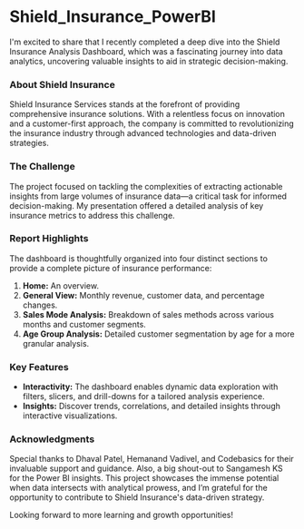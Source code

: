 # Shield_Insurance_PowerBI

I'm excited to share that I recently completed a deep dive into the Shield Insurance Analysis Dashboard, which was a fascinating journey into data analytics, uncovering valuable insights to aid in strategic decision-making.

### About Shield Insurance
Shield Insurance Services stands at the forefront of providing comprehensive insurance solutions. With a relentless focus on innovation and a customer-first approach, the company is committed to revolutionizing the insurance industry through advanced technologies and data-driven strategies.

### The Challenge
The project focused on tackling the complexities of extracting actionable insights from large volumes of insurance data—a critical task for informed decision-making. My presentation offered a detailed analysis of key insurance metrics to address this challenge.

### Report Highlights
The dashboard is thoughtfully organized into four distinct sections to provide a complete picture of insurance performance:
1. **Home:** An overview.
2. **General View:** Monthly revenue, customer data, and percentage changes.
3. **Sales Mode Analysis:** Breakdown of sales methods across various months and customer segments.
4. **Age Group Analysis:** Detailed customer segmentation by age for a more granular analysis.

### Key Features
- **Interactivity:** The dashboard enables dynamic data exploration with filters, slicers, and drill-downs for a tailored analysis experience.
- **Insights:** Discover trends, correlations, and detailed insights through interactive visualizations.

### Acknowledgments
Special thanks to Dhaval Patel, Hemanand Vadivel, and Codebasics for their invaluable support and guidance. Also, a big shout-out to Sangamesh KS for the Power BI insights. This project showcases the immense potential when data intersects with analytical prowess, and I’m grateful for the opportunity to contribute to Shield Insurance's data-driven strategy.

Looking forward to more learning and growth opportunities!
